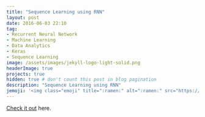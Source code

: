 ```yaml
---
title: "Sequence Learning using RNN"
layout: post
date: 2016-06-03 22:10
tag:
- Recurrent Neural Network
- Machine Learning
- Data Analytics
- Keras
- Sequence Learning
image: /assets/images/jekyll-logo-light-solid.png
headerImage: true
projects: true
hidden: true # don't count this post in blog pagination
description: "Sequence Learning using RNN"
jemoji: '<img class="emoji" title=":ramen:" alt=":ramen:" src="https://assets.github.com/images/icons/emoji/unicode/1f35c.png" height="20" width="20" align="absmiddle">'
---
```



[Check it out](https://github.com/fluency03/sequence-rnn-py) here.
